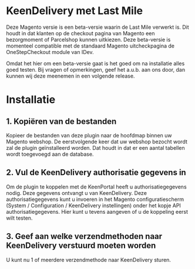 # KeenDelivery met Last Mile #

Deze Magento versie is een beta-versie waarin de Last Mile verwerkt is. Dit houdt in dat klanten op de checkout pagina van Magento een bezorgmoment of Parcelshop kunnen uitkiezen. Deze beta-versie is momenteel compatible met de standaard Magento uitcheckpagina de OneStepCheckout module van IDev.

Omdat het hier om een beta-versie gaat is het goed om na installatie alles goed testen. Bij vragen of opmerkingen, geef het a.u.b. aan ons door, dan kunnen wij deze meenemen in een volgende release.

# Installatie #

## 1. Kopiëren van de bestanden ##

Kopieer de bestanden van deze plugin naar de hoofdmap binnen uw Magento webshop. De eerstvolgende keer dat uw webshop bezocht wordt zal de plugin geïnstalleerd worden. Dat houdt in dat er een aantal tabellen wordt toegevoegd aan de database. 

## 2. Vul de KeenDelivery authorisatie gegevens in ##

Om de plugin te koppelen met de KeenPortal heeft u authorisatiegegevens nodig. Deze gegevens ontvangt u van KeenDelivery. Deze authorisatiegegevens kunt u invoeren in het Magento configuratiescherm (System / Configuration / KeenDelivery instellingen) onder het kopje API authorisatiegegevens. Hier kunt u tevens aangeven of u de koppeling eerst wilt testen.

## 3. Geef aan welke verzendmethoden naar KeenDelivery verstuurd moeten worden ##
U kunt nu 1 of meerdere verzendmethode naar KeenDelivery sturen.